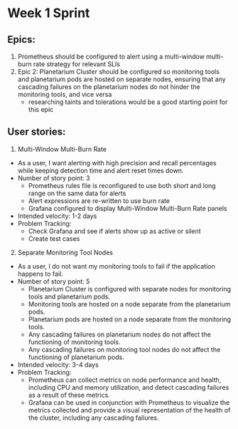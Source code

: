 # Week 1 Sprint
## Epics:
1. Prometheus should be configured to alert using a multi-window multi-burn rate strategy for relevant SLIs 
2. Epic 2: Planetarium Cluster should be configured so monitoring tools and planetarium pods are hosted on separate nodes, ensuring that any cascading failures on the planetarium nodes do not hinder the monitoring tools, and vice versa 
    - researching taints and tolerations would be a good starting point for this epic 

## User stories:
1. Multi-Window Multi-Burn Rate 
- As a user, I want alerting with high precision and recall percentages while keeping detection time and alert reset times down. 
- Number of story point: 3 
    - Prometheus rules file is reconfigured to use both short and long range on the same data for alerts 
    - Alert expressions are re-written to use burn rate 
    - Grafana configured to display Multi-Window Multi-Burn Rate panels 
- Intended velocity: 1-2 days
- Problem Tracking: 
    - Check Grafana and see if alerts show up as active or silent 
    - Create test cases  

2. Separate Monitoring Tool Nodes 
- As a user, I do not want my monitoring tools to fail if the application happens to fail.  
- Number of story point: 5
    - Planetarium Cluster is configured with separate nodes for monitoring tools and planetarium pods. 
    - Monitoring tools are hosted on a node separate from the planetarium pods. 
    - Planetarium pods are hosted on a node separate from the monitoring tools. 
    - Any cascading failures on planetarium nodes do not affect the functioning of monitoring tools. 
    - Any cascading failures on monitoring tool nodes do not affect the functioning of planetarium pods. 
- Intended velocity: 3-4 days
- Problem Tracking: 
    - Prometheus can collect metrics on node performance and health, including CPU and memory utilization, and detect cascading failures as a result of these metrics. 
    - Grafana can be used in conjunction with Prometheus to visualize the metrics collected and provide a visual representation of the health of the cluster, including any cascading failures. 